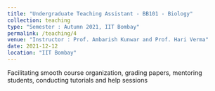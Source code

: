 ```yaml
---
title: "Undergraduate Teaching Assistant - BB101 - Biology"
collection: teaching
type: "Semester : Autumn 2021, IIT Bombay"
permalink: /teaching/4
venue: "Instructor : Prof. Ambarish Kunwar and Prof. Hari Verma"
date: 2021-12-12
location: "IIT Bombay"
---
```




Facilitating smooth course organization, grading papers, mentoring students, conducting tutorials and help sessions
